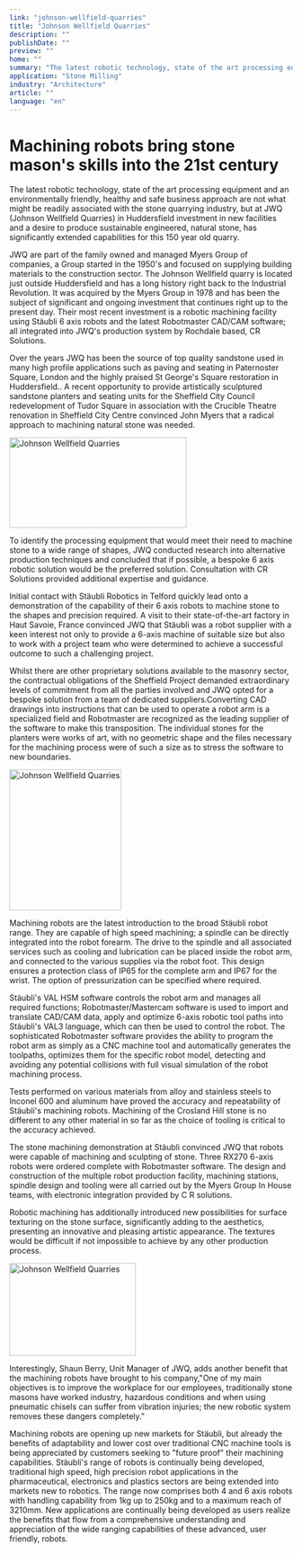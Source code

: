 ```yaml
---
link: "johnson-wellfield-quarries"
title: "Johnson Wellfield Quarries"
description: ""
publishDate: ""
preview: ""
home: ""
summary: "The latest robotic technology, state of the art processing equipment and an environmentally friendly, healthy and safe business approach are not what might be readily associated with the stone quarrying industry, but at JWQ (Johnson Wellfield Quarries) in Huddersfield investment in new facilities and a desire to produce sustainable engineered, natural stone, has significantly extended capabilities for this 150 year old quarry."
application: "Stone Milling"
industry: "Architecture"
article: ""
language: "en"
---
```

# Machining robots bring stone mason's skills into the 21st century

The latest robotic technology, state of the art processing equipment and an environmentally friendly, healthy and safe business approach are not what might be readily associated with the stone quarrying industry, but at JWQ (Johnson Wellfield Quarries) in Huddersfield investment in new facilities and a desire to produce sustainable engineered, natural stone, has significantly extended capabilities for this 150 year old quarry.

JWQ are part of the family owned and managed Myers Group of companies, a Group started in the 1950's and focused on supplying building materials to the construction sector. The Johnson Wellfield quarry is located just outside Huddersfield and has a long history right back to the Industrial Revolution. It was acquired by the Myers Group in 1978 and has been the subject of significant and ongoing investment that continues right up to the present day. Their most recent investment is a robotic machining facility using Stäubli 6 axis robots and the latest Robotmaster CAD/CAM software; all integrated into JWQ's production system by Rochdale based, CR Solutions.

Over the years JWQ has been the source of top quality sandstone used in many high profile applications such as paving and seating in Paternoster Square, London and the highly praised St George's Square restoration in Huddersfield.. A recent opportunity to provide artistically sculptured sandstone planters and seating units for the Sheffield City Council redevelopment of Tudor Square in association with the Crucible Theatre renovation in Sheffield City Centre convinced John Myers that a radical approach to machining natural stone was needed.

<img width="315" height="161" src="/assets/images/success/Stone%20Milling%20Robots_files/image001.jpg" alt="Johnson Wellfield Quarries" class="alignLeft">

To identify the processing equipment that would meet their need to machine stone to a wide range of shapes, JWQ conducted research into alternative production techniques and concluded that if possible, a bespoke 6 axis robotic solution would be the preferred solution. Consultation with CR Solutions provided additional expertise and guidance.

Initial contact with Stäubli Robotics in Telford quickly lead onto a demonstration of the capability of their 6 axis robots to machine stone to the shapes and precision required. A visit to their state-of-the-art factory in Haut Savoie, France convinced JWQ that Stäubli was a robot supplier with a keen interest not only to provide a 6-axis machine of suitable size but also to work with a project team who were determined to achieve a successful outcome to such a challenging project.

Whilst there are other proprietary solutions available to the masonry sector, the contractual obligations of the Sheffield Project demanded extraordinary levels of commitment from all the parties involved and JWQ opted for a bespoke solution from a team of dedicated suppliers.Converting CAD drawings into instructions that can be used to operate a robot arm is a specialized field and Robotmaster are recognized as the leading supplier of the software to make this transposition. The individual stones for the planters were works of art, with no geometric shape and the files necessary for the machining process were of such a size as to stress the software to new boundaries.

<img width="199" height="251" src="/assets/images/success/Stone%20Milling%20Robots_files/image002.jpg" alt="Johnson Wellfield Quarries" class="alignLeft">

Machining robots are the latest introduction to the broad Stäubli robot range. They are capable of high speed machining; a spindle can be directly integrated into the robot forearm. The drive to the spindle and all associated services such as cooling and lubrication can be placed inside the robot arm, and connected to the various supplies via the robot foot. This design ensures a protection class of IP65 for the complete arm and IP67 for the wrist. The option of pressurization can be specified where required.

Stäubli's VAL HSM software controls the robot arm and manages all required functions; Robotmaster/Mastercam software is used to import and translate CAD/CAM data, apply and optimize 6-axis robotic tool paths into Stäubli's VAL3 language, which can then be used to control the robot. The sophisticated Robotmaster software provides the ability to program the robot arm as simply as a CNC machine tool and automatically generates the toolpaths, optimizes them for the specific robot model, detecting and avoiding any potential collisions with full visual simulation of the robot machining process.

Tests performed on various materials from alloy and stainless steels to Inconel 600 and aluminum have proved the accuracy and repeatability of Stäubli's machining robots. Machining of the Crosland Hill stone is no different to any other material in so far as the choice of tooling is critical to the accuracy achieved.

The stone machining demonstration at Stäubli convinced JWQ that robots were capable of machining and sculpting of stone. Three RX270 6-axis robots were ordered complete with Robotmaster software. The design and construction of the multiple robot production facility, machining stations, spindle design and tooling were all carried out by the Myers Group In House teams, with electronic integration provided by C R solutions.

Robotic machining has additionally introduced new possibilities for surface texturing on the stone surface, significantly adding to the aesthetics, presenting an innovative and pleasing artistic appearance. The textures would be difficult if not impossible to achieve by any other production process.

<img width="225" height="165" src="/assets/images/success/Stone%20Milling%20Robots_files/image003.jpg" class="alignLeft" alt="Johnson Wellfield Quarries">

Interestingly, Shaun Berry, Unit Manager of JWQ, adds another benefit that the machining robots have brought to his company,"One of my main objectives is to improve the workplace for our employees, traditionally stone masons have worked industry, hazardous conditions and when using pneumatic chisels can suffer from vibration injuries; the new robotic system removes these dangers completely."

Machining robots are opening up new markets for Stäubli, but already the benefits of adaptability and lower cost over traditional CNC machine tools is being appreciated by customers seeking to "future proof" their machining capabilities. Stäubli's range of robots is continually being developed, traditional high speed, high precision robot applications in the pharmaceutical, electronics and plastics sectors are being extended into markets new to robotics. The range now comprises both 4 and 6 axis robots with handling capability from 1kg up to 250kg and to a maximum reach of 3210mm. New applications are continually being developed as users realize the benefits that flow from a comprehensive understanding and appreciation of the wide ranging capabilities of these advanced, user friendly, robots.
